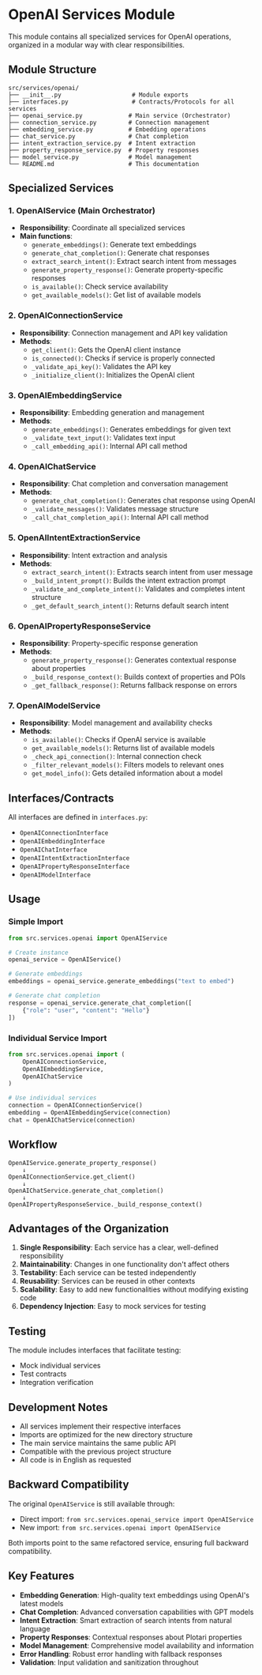 # OpenAI Services Module

This module contains all specialized services for OpenAI operations, organized in a modular way with clear responsibilities.

## Module Structure

```
src/services/openai/
├── __init__.py                    # Module exports
├── interfaces.py                  # Contracts/Protocols for all services
├── openai_service.py             # Main service (Orchestrator)
├── connection_service.py         # Connection management
├── embedding_service.py          # Embedding operations
├── chat_service.py               # Chat completion
├── intent_extraction_service.py  # Intent extraction
├── property_response_service.py  # Property responses
├── model_service.py              # Model management
└── README.md                     # This documentation
```

## Specialized Services

### 1. **OpenAIService** (Main Orchestrator)
- **Responsibility**: Coordinate all specialized services
- **Main functions**:
  - `generate_embeddings()`: Generate text embeddings
  - `generate_chat_completion()`: Generate chat responses
  - `extract_search_intent()`: Extract search intent from messages
  - `generate_property_response()`: Generate property-specific responses
  - `is_available()`: Check service availability
  - `get_available_models()`: Get list of available models

### 2. **OpenAIConnectionService**
- **Responsibility**: Connection management and API key validation
- **Methods**:
  - `get_client()`: Gets the OpenAI client instance
  - `is_connected()`: Checks if service is properly connected
  - `_validate_api_key()`: Validates the API key
  - `_initialize_client()`: Initializes the OpenAI client

### 3. **OpenAIEmbeddingService**
- **Responsibility**: Embedding generation and management
- **Methods**:
  - `generate_embeddings()`: Generates embeddings for given text
  - `_validate_text_input()`: Validates text input
  - `_call_embedding_api()`: Internal API call method

### 4. **OpenAIChatService**
- **Responsibility**: Chat completion and conversation management
- **Methods**:
  - `generate_chat_completion()`: Generates chat response using OpenAI
  - `_validate_messages()`: Validates message structure
  - `_call_chat_completion_api()`: Internal API call method

### 5. **OpenAIIntentExtractionService**
- **Responsibility**: Intent extraction and analysis
- **Methods**:
  - `extract_search_intent()`: Extracts search intent from user message
  - `_build_intent_prompt()`: Builds the intent extraction prompt
  - `_validate_and_complete_intent()`: Validates and completes intent structure
  - `_get_default_search_intent()`: Returns default search intent

### 6. **OpenAIPropertyResponseService**
- **Responsibility**: Property-specific response generation
- **Methods**:
  - `generate_property_response()`: Generates contextual response about properties
  - `_build_response_context()`: Builds context of properties and POIs
  - `_get_fallback_response()`: Returns fallback response on errors

### 7. **OpenAIModelService**
- **Responsibility**: Model management and availability checks
- **Methods**:
  - `is_available()`: Checks if OpenAI service is available
  - `get_available_models()`: Returns list of available models
  - `_check_api_connection()`: Internal connection check
  - `_filter_relevant_models()`: Filters models to relevant ones
  - `get_model_info()`: Gets detailed information about a model

## Interfaces/Contracts

All interfaces are defined in `interfaces.py`:
- `OpenAIConnectionInterface`
- `OpenAIEmbeddingInterface`
- `OpenAIChatInterface`
- `OpenAIIntentExtractionInterface`
- `OpenAIPropertyResponseInterface`
- `OpenAIModelInterface`

## Usage

### Simple Import
```python
from src.services.openai import OpenAIService

# Create instance
openai_service = OpenAIService()

# Generate embeddings
embeddings = openai_service.generate_embeddings("text to embed")

# Generate chat completion
response = openai_service.generate_chat_completion([
    {"role": "user", "content": "Hello"}
])
```

### Individual Service Import
```python
from src.services.openai import (
    OpenAIConnectionService,
    OpenAIEmbeddingService,
    OpenAIChatService
)

# Use individual services
connection = OpenAIConnectionService()
embedding = OpenAIEmbeddingService(connection)
chat = OpenAIChatService(connection)
```

## Workflow

```
OpenAIService.generate_property_response()
    ↓
OpenAIConnectionService.get_client()
    ↓
OpenAIChatService.generate_chat_completion()
    ↓
OpenAIPropertyResponseService._build_response_context()
```

## Advantages of the Organization

1. **Single Responsibility**: Each service has a clear, well-defined responsibility
2. **Maintainability**: Changes in one functionality don't affect others
3. **Testability**: Each service can be tested independently
4. **Reusability**: Services can be reused in other contexts
5. **Scalability**: Easy to add new functionalities without modifying existing code
6. **Dependency Injection**: Easy to mock services for testing

## Testing

The module includes interfaces that facilitate testing:
- Mock individual services
- Test contracts
- Integration verification

## Development Notes

- All services implement their respective interfaces
- Imports are optimized for the new directory structure
- The main service maintains the same public API
- Compatible with the previous project structure
- All code is in English as requested

## Backward Compatibility

The original `OpenAIService` is still available through:
- Direct import: `from src.services.openai_service import OpenAIService`
- New import: `from src.services.openai import OpenAIService`

Both imports point to the same refactored service, ensuring full backward compatibility.

## Key Features

- **Embedding Generation**: High-quality text embeddings using OpenAI's latest models
- **Chat Completion**: Advanced conversation capabilities with GPT models
- **Intent Extraction**: Smart extraction of search intents from natural language
- **Property Responses**: Contextual responses about Plotari properties
- **Model Management**: Comprehensive model availability and information
- **Error Handling**: Robust error handling with fallback responses
- **Validation**: Input validation and sanitization throughout